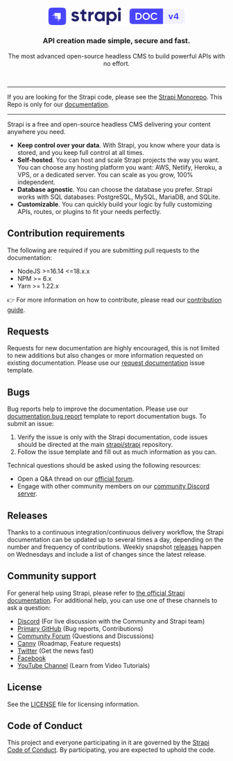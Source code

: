 <p align="center">
  <a href="https://strapi.io">
    <img src="./docusaurus/static/img/logo.png" width="314px" alt="Strapi logo" />
  </a>
</p>
<h3 align="center">API creation made simple, secure and fast.</h3>
<p align="center">The most advanced open-source headless CMS to build powerful APIs with no effort.</p>
<br />

---

If you are looking for the Strapi code, please see the [Strapi Monorepo](https://github.com/strapi/strapi). This Repo is only for our [documentation](https://strapi.io/documentation).

---

Strapi is a free and open-source headless CMS delivering your content anywhere you need.

- **Keep control over your data**. With Strapi, you know where your data is stored, and you keep full control at all times.
- **Self-hosted**. You can host and scale Strapi projects the way you want. You can choose any hosting platform you want: AWS, Netlify, Heroku, a VPS, or a dedicated server. You can scale as you grow, 100% independent.
- **Database agnostic**. You can choose the database you prefer. Strapi works with SQL databases: PostgreSQL, MySQL, MariaDB, and SQLite.
- **Customizable**. You can quickly build your logic by fully customizing APIs, routes, or plugins to fit your needs perfectly.

## Contribution requirements

The following are required if you are submitting pull requests to the documentation:

- NodeJS >=16.14 <=18.x.x
- NPM >= 6.x
- Yarn >= 1.22.x

👉 For more information on how to contribute, please read our [contribution guide](./CONTRIBUTING.md).

## Requests

Requests for new documentation are highly encouraged, this is not limited to new additions but also changes or more information requested on existing documentation. Please use our [request documentation](https://github.com/strapi/documentation/issues/new?template=DOC_REQUEST.md&title%5B%5D=REQUEST) issue template.

## Bugs

Bug reports help to improve the documentation. Please use our [documentation bug report](https://github.com/strapi/documentation/issues/new?template=BUG_REPORT.yml) template to report documentation bugs. To submit an issue:

1. Verify the issue is only with the Strapi documentation, code issues should be directed at the main [strapi/strapi](https://github.com/strapi/strapi) repository.
2. Follow the issue template and fill out as much information as you can.
  
Technical questions should be asked using the following resources:

- Open a Q&A thread on our [official forum](https://forum.strapi.io).
- Engage with other community members on our [community Discord server](https://discord.strapi.io).

## Releases

Thanks to a continuous integration/continuous delivery workflow, the Strapi documentation can be updated up to several times a day, depending on the number and frequency of contributions. Weekly snapshot [releases](https://github.com/strapi/documentation/releases) happen on Wednesdays and include a list of changes since the latest release.

## Community support

For general help using Strapi, please refer to [the official Strapi documentation](https://strapi.io/documentation/). For additional help, you can use one of these channels to ask a question:

- [Discord](http://discord.strapi.io) (For live discussion with the Community and Strapi team)
- [Primary GitHub](https://github.com/strapi/strapi) (Bug reports, Contributions)
- [Community Forum](https://forum.strapi.io) (Questions and Discussions)
- [Canny](https://strapi.canny.io/) (Roadmap, Feature requests)
- [Twitter](https://twitter.com/strapijs) (Get the news fast)
- [Facebook](https://www.facebook.com/Strapi-616063331867161)
- [YouTube Channel](https://www.youtube.com/strapi) (Learn from Video Tutorials)

## License

See the [LICENSE](./LICENSE) file for licensing information.

## Code of Conduct

This project and everyone participating in it are governed by the [Strapi Code of Conduct](CODE_OF_CONDUCT.md). By participating, you are expected to uphold the code.
